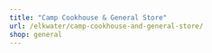 ```yaml
---
title: "Camp Cookhouse & General Store"
url: /elkwater/camp-cookhouse-and-general-store/
shop: general
---
```

